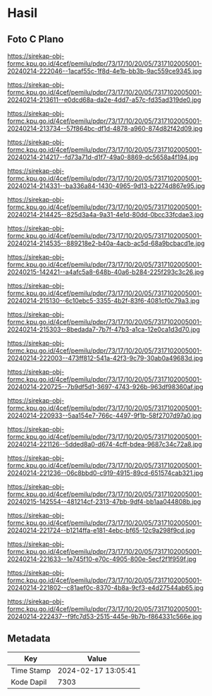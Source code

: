 # Hasil

## Foto C Plano

https://sirekap-obj-formc.kpu.go.id/4cef/pemilu/pdpr/73/17/10/20/05/7317102005001-20240214-222046--1acaf55c-1f8d-4e1b-bb3b-9ac559ce9345.jpg

https://sirekap-obj-formc.kpu.go.id/4cef/pemilu/pdpr/73/17/10/20/05/7317102005001-20240214-213611--e0dcd68a-da2e-4dd7-a57c-fd35ad319de0.jpg

https://sirekap-obj-formc.kpu.go.id/4cef/pemilu/pdpr/73/17/10/20/05/7317102005001-20240214-213734--57f864bc-df1d-4878-a960-874d82f42d09.jpg

https://sirekap-obj-formc.kpu.go.id/4cef/pemilu/pdpr/73/17/10/20/05/7317102005001-20240214-214217--fd73a71d-d1f7-49a0-8869-dc5658a4f194.jpg

https://sirekap-obj-formc.kpu.go.id/4cef/pemilu/pdpr/73/17/10/20/05/7317102005001-20240214-214331--ba336a84-1430-4965-9d13-b2274d867e95.jpg

https://sirekap-obj-formc.kpu.go.id/4cef/pemilu/pdpr/73/17/10/20/05/7317102005001-20240214-214425--825d3a4a-9a31-4e1d-80dd-0bcc33fcdae3.jpg

https://sirekap-obj-formc.kpu.go.id/4cef/pemilu/pdpr/73/17/10/20/05/7317102005001-20240214-214535--889218e2-b40a-4acb-ac5d-68a9bcbacd1e.jpg

https://sirekap-obj-formc.kpu.go.id/4cef/pemilu/pdpr/73/17/10/20/05/7317102005001-20240215-142421--a4afc5a8-648b-40a6-b284-225f293c3c26.jpg

https://sirekap-obj-formc.kpu.go.id/4cef/pemilu/pdpr/73/17/10/20/05/7317102005001-20240214-215130--6c10ebc5-3355-4b2f-83f6-4081cf0c79a3.jpg

https://sirekap-obj-formc.kpu.go.id/4cef/pemilu/pdpr/73/17/10/20/05/7317102005001-20240214-215303--8bedada7-7b7f-47b3-a1ca-12e0ca1d3d70.jpg

https://sirekap-obj-formc.kpu.go.id/4cef/pemilu/pdpr/73/17/10/20/05/7317102005001-20240214-222003--473ff812-541a-42f3-9c79-30ab0a49683d.jpg

https://sirekap-obj-formc.kpu.go.id/4cef/pemilu/pdpr/73/17/10/20/05/7317102005001-20240214-220725--7b9df5d1-3697-4743-926b-963df98360af.jpg

https://sirekap-obj-formc.kpu.go.id/4cef/pemilu/pdpr/73/17/10/20/05/7317102005001-20240214-220933--5aa154e7-766c-4497-9f1b-58f2707d97a0.jpg

https://sirekap-obj-formc.kpu.go.id/4cef/pemilu/pdpr/73/17/10/20/05/7317102005001-20240214-221126--5dded8a0-d674-4cff-bdea-9687c34c72a8.jpg

https://sirekap-obj-formc.kpu.go.id/4cef/pemilu/pdpr/73/17/10/20/05/7317102005001-20240214-221236--06c8bbd0-c919-4915-89cd-651574cab321.jpg

https://sirekap-obj-formc.kpu.go.id/4cef/pemilu/pdpr/73/17/10/20/05/7317102005001-20240215-142554--481214cf-2313-47bb-9df4-bb1aa044808b.jpg

https://sirekap-obj-formc.kpu.go.id/4cef/pemilu/pdpr/73/17/10/20/05/7317102005001-20240214-221724--b1214ffa-e181-4ebc-bf65-12c9a298f9cd.jpg

https://sirekap-obj-formc.kpu.go.id/4cef/pemilu/pdpr/73/17/10/20/05/7317102005001-20240214-221633--1e745f10-e70c-4905-800e-5ecf2f1f959f.jpg

https://sirekap-obj-formc.kpu.go.id/4cef/pemilu/pdpr/73/17/10/20/05/7317102005001-20240214-221802--c81aef0c-8370-4b8a-9cf3-e4d27544ab65.jpg

https://sirekap-obj-formc.kpu.go.id/4cef/pemilu/pdpr/73/17/10/20/05/7317102005001-20240214-222437--f9fc7d53-2515-445e-9b7b-f864331c566e.jpg


## Metadata

| Key        | Value               |
| ---------- | ------------------- |
| Time Stamp | 2024-02-17 13:05:41 |
| Kode Dapil | 7303                |




